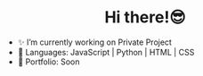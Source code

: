 # <H1 align="center">Hi there!😎</H1>
  
- ✨ I’m currently working on Private Project  
- 📐 Languages: JavaScript | Python | HTML | CSS  
- 🛒 Portfolio: Soon
